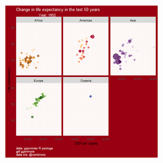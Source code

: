 
![](https://github.com/nicoambrosis/Advanced-Data-Visualization-with-R/blob/main/Week%203/Life_expectancy.gif)
